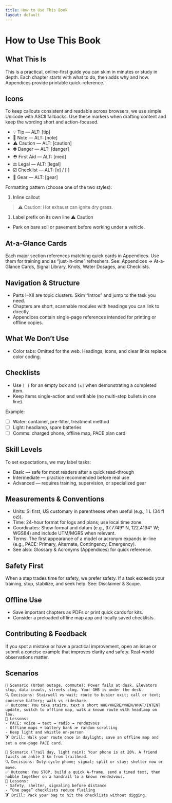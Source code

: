 ```yaml
---
title: How to Use This Book
layout: default
---
```


# How to Use This Book

## What This Is
This is a practical, online-first guide you can skim in minutes or study in depth. Each chapter starts with what to do, then adds why and how. Appendices provide printable quick-reference.

## Icons
To keep callouts consistent and readable across browsers, we use simple Unicode with ASCII fallbacks. Use these markers when drafting content and keep the wording short and action-focused.

- 💡 Tip — ALT: [tip]
- 📝 Note — ALT: [note]
- ⚠️ Caution — ALT: [caution]
- ⛔ Danger — ALT: [danger]
- ⛑️ First Aid — ALT: [med]
- ⚖️ Legal — ALT: [legal]
- ☑️ Checklist — ALT: [x] / [ ]
- 🧰 Gear — ALT: [gear]

Formatting pattern (choose one of the two styles):

1. Inline callout
> ⚠️ Caution: Hot exhaust can ignite dry grass.

1. Label prefix on its own line
⚠️ Caution
- Park on bare soil or pavement before working under a vehicle.

## At-a-Glance Cards
Each major section references matching quick cards in Appendices. Use them for training and as “just-in-time” refreshers. See: Appendices → At-a-Glance Cards, Signal Library, Knots, Water Dosages, and Checklists.

## Navigation & Structure
- Parts I–XII are topic clusters. Skim “Intros” and jump to the task you need.
- Chapters are short, scannable modules with headings you can link to directly.
- Appendices contain single-page references intended for printing or offline copies.

## What We Don’t Use
- Color tabs: Omitted for the web. Headings, icons, and clear links replace color coding.

## Checklists
- Use `[ ]` for an empty box and `[x]` when demonstrating a completed item.
- Keep items single-action and verifiable (no multi-step bullets in one line).

Example:
- [ ] Water: container, pre-filter, treatment method
- [ ] Light: headlamp, spare batteries
- [ ] Comms: charged phone, offline map, PACE plan card

## Skill Levels
To set expectations, we may label tasks:
- Basic — safe for most readers after a quick read-through
- Intermediate — practice recommended before real use
- Advanced — requires training, supervision, or specialized gear

## Measurements & Conventions
- Units: SI first, US customary in parentheses when useful (e.g., 1 L (34 fl oz)).
- Time: 24-hour format for logs and plans; use local time zone.
- Coordinates: Show format and datum (e.g., 37.7749° N, 122.4194° W; WGS84) and include UTM/MGRS when relevant.
- Terms: The first appearance of a model or acronym expands in-line (e.g., PACE: Primary, Alternate, Contingency, Emergency).
- See also: Glossary & Acronyms (Appendices) for quick reference.

## Safety First
When a step trades time for safety, we prefer safety. If a task exceeds your training, stop, stabilize, and seek help. See: Disclaimer & Scope.

## Offline Use
- Save important chapters as PDFs or print quick cards for kits.
- Consider a preloaded offline map app and locally saved checklists.

## Contributing & Feedback
If you spot a mistake or have a practical improvement, open an issue or submit a concise example that improves clarity and safety. Real-world observations matter.

## Scenarios

```
🧭 Scenario (Urban outage, commute): Power fails at dusk. Elevators stop, data crawls, streets clog. Your GHB is under the desk.
🔍 Decisions: Stairwell vs wait; route to busier exit; call or text; conserve battery; walk vs rideshare.
✅ Outcome: You take stairs, text a short WHO/WHERE/WHEN/WHAT/INTENT update, switch to offline map, walk a known route with headlamp on low.
🧠 Lessons:
- PACE: voice → text → radio → rendezvous
- Offline maps + battery bank ≫ random scrolling
- Keep light and whistle on-person
🏋️ Drill: Walk your route once in daylight; save an offline map and set a one‑page PACE card.

🧭 Scenario (Trail day, light rain): Your phone is at 20%. A friend twists an ankle 3 km from trailhead.
🔍 Decisions: Duty‑cycle phone; signal; split or stay; shelter now or move.
✅ Outcome: You STOP, build a quick A‑frame, send a timed text, then hobble together on a handrail to a known rendezvous.
🧠 Lessons:
- Safety, shelter, signaling before distance
- “One page” checklists reduce flailing
🏋️ Drill: Pack your bag to hit the checklists without digging.
```
